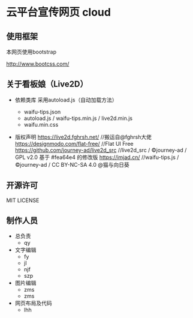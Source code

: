 # 云平台宣传网页  cloud

## 使用框架

本网页使用bootstrap

http://www.bootcss.com/

## 关于看板娘（Live2D）

- 依赖类库
    采用autoload.js（自动加载方法）
    - waifu-tips.json  
    - autoload.js / waifu-tips.min.js / live2d.min.js
    - waifu.min.css


- 版权声明
https://live2d.fghrsh.net/               //搬运自@fghrsh大佬
https://designmodo.com/flat-free/        //Flat UI Free
https://github.com/journey-ad/live2d_src //live2d_src / ©journey-ad / GPL v2.0 基于 #fea64e4 的修改版
https://imjad.cn/                        //waifu-tips.js / ©journey-ad / CC BY-NC-SA 4.0 @猫与向日葵

## 开源许可 

MIT LICENSE


## 制作人员

- 总负责
    - qy
- 文字编辑
    - fy
    - jl
    - njf
    - szp
- 图片编辑
    - zms
    - zms
- 网页布局及代码
    - lhh


